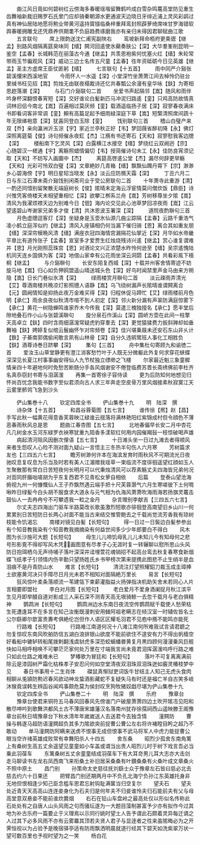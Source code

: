 <!-- { "loadSidebar": true } -->
　　曲江风日竟如何碧树红云傍海多春暖瑶堦留舞鹤吟成白雪杂鸣鼍高堂防见重生齿舞袖新裁旧赐罗石氏里门应却骑秦朝源水更通波天边晓日牙绯近浦上灵风彩鹢过真有神仙居陆地愿将勲业带黄河遥持寳镪临桑梓重拜鸾封照薜萝绮席味甘罗海错软舆春暖拥雕戈还凭鼎养供期耄不负庭趋费琢磨我亦有亲归未得因君聊赋曲江歌
　　五言联句
　　席上限韵送沈仁甫宪副陜右
　　鸾坡新拜命栢府更乘骢【继孟】别路风烟隔离筵臭味同【缙】闗河回逺使氷蘗奏肤公【深】大华羣峯削昆明一鉴空【孟春】长城韩范在丽藻古今通【继孟】共羡恩袍紫何忧塞火红【缙】朱轮常带雨玉节徧观风【深】威动三边士名传五尺童【孟春】徃年资砥砺今日见英雄【继孟】圣主方虚席王臣仗匪躬【缙】
　　七言联句【十五首】
　　雨中同严介谿张碧溪懐宋西溪地官
　　今雨怀人一水遥【深】小堂深竹坐萧萧江间去棹怜仍驻台里缄书枉见招【嵩】剪烛无由联夜榻裁诗还忆共春瓢公余漫有皇华咏【鈇】为寄相思趂落潮【深】
　　与石门介谿联句二首
　　坐爱书声起隔邻【嵩】随风和雨伴吟身杯深翻恨春宵短【深】交好谁论白髪新匹马冲泥归路逺【銮】只鸡高防故情真词林旧侣今南北【嵩】百遍相过莫厌频【銮】载酒遥临扬子居【深】寂寥春夜满床书即看词客非常调【銮】頼有高篇足起予细雨緑深庭下草【嵩】短檠清照席间蔬十年无限绨袍意【深】犹喜同登白玉除【銮】
　　饯别联句三首
　　稽山白璧产来双【乔】亲向瀛洲沂玉淙【宇】家近兰亭秋正好【韦】梦回薇省醉初降【永】佛灯深照离筵菊【俊】诗句频催永夜釭【杰】江鴈有书还寄石【天和】寂寥慰我客边牕【深】
　　楼船南下乞灵风【深】白露横江水接空【缙】梦绕红云双阙迥【宗】心随碧汉一槎通【宇】离觞照蜡情偏切【韦】授简催诗句未工【永】佳防良宵须记取【天和】不妨写入画圗中【杰】
　　离筵高啓逺公堂【杰】漏尽何辞更举觞【天和】光彩可怜双白璧【深】文章絶妙几青箱【缙】飘飘仙躅丹霄下【宗】渺渺乡心碧海傍【宇】明日星轺当晓发【永】淡云应防鴈天霜【深】
　　丁丑六月二日与东江石潭未斋介谿饯别闲斋司业于受公房联句二首
　　十年萧寺此重游【清】一酌还同惜别留聚散无端庭树长【俊】隂晴未定海云浮宦情莫问僧炊饭【鼎臣】诗兴惟凭客倚楼天末相望重相忆【深】欲攀江栁系兰舟【嵩】芳树移尊坐夕隂【嵩】清风为我濯烦襟天边为别难今日【佃】海内论交见此心池草梦回凉夜雨【嵩】江云望逺碧山岑谢家兄弟多才俊【清】共沐恩波玉署深【深】
　　道院夜酌聨句三首
　　月色虚牕逗客灯【深】坐疑身是玉壶氷仙源几曲尘踪隔【孟春】云路千重浩气凌小鹤立庭浑似约【继孟】清风入座镇相仍何当漏下催归骑【恩】离合其如重友朋【缙】深深帘幙晩风清【缙】满座衣冠四海情宫漏隔花仙掌近【深】月华如水帝畿平臯比有道怜张子【孟春】宣室多才爱贾生红烛烧残诗兴逺【继孟】赏心谁复谓难并【恩】月光刚照蕊珠宫【恩】对酒论文兴正浓楚水昨怜何逊至【缙】吴宗逺愧陆机同天连乡国俱为客【深】地借山家幸有公花雨坐深云洞閟【孟春】共看彩鳯下梧桐【继孟】
　　与介谿聨句
　　长安东陌复西城【深】十载并州客舍情寄迹不妨旋马地【嵩】归心如负狎鸥盟遥山晴送城头色【深】好鸟时闻禁里声金马由来方朔隐【嵩】日长门巷似氷清【深】
　　绿雨楼赏月聨句二首
　　淡云疎雨弄清光【艾】尊酒南楼共晩凉灯影照牕人语静【嵩】乌飞绕树漏声长隂晴谁谓闗离合【元】圆阙情知是抑扬此夜万金难买得【深】归程休促马蹄忙【艾】绿雨楼前月色明【承仁】雨余良夜似秋清市喧不到人初定【深】邻火新分漏有声翠防满庭惊雾下【承仁】黄花一树隐蝉鸣谁家乔木今传我【深】莫遣三槐独擅名【承仁】愿丰堂后隙地叠石作小山与张碧溪聨句
　　旋分泉石作溪山【深】圆峤方壶在此间一柱擎天高卓立【鈇】四时含雨细潺湲常疑虎豹穿羣去【深】更觉猿猱费力扳斜亸却如垂舞袖【鈇】娉婷复似绾云鬟幽怀乍对帘频卷【深】佳兴堪乗屐未还安石东山非乆计【鉄】子綦南郭偶偷闲敢言夙有山林骨【深】自分久违鹓鹭班人事化工相胜负【鈇】酒尊诗巻日跻攀【深】
　　集句【三首】
　　舟中集杜句寄顾九和谕徳二首
　　爱汝玉山草堂静更有澄江消客愁竹叶于人既无分微躯此外复何求穿花蛱蝶深深见长夏江村事事幽安得仙人九节杖独立缥缈之飞楼
　　尔家最近魁三象童穉情亲四十年避地何时免愁苦断肠分手各风烟谢安不倦登临费苏晋长斋绣佛前李杜齐名真忝窃封书寄与泪潺湲
　　再集一首寄徐子容侍读
　　更为后防知何地想见归怀尚百忧念我能书数字至似君须向古人求三年奔走空皮骨万里风烟接素秋寂寞江天云雾里鹡鸰飞急到沙头


　　俨山集巻十八
　　钦定四库全书
　　俨山集巻十九
　　明　陆深　撰
　　诗杂体【十五首】
　　和昌谷蓉菊图【五七言】
　　谁传徐【熈】赵【昌】手写此秋一幅黄花得意香芙蓉映江緑谁云揺落将满林艳阳红紫锦成村但令顔色不薄恶春雨秋风总是恩
　　题曲江春杏图【五七言】
　　北地春偏早长安二月中杏花凡几树金水玉河东緑罗衣袂寒犹重九陌香多漾软红何用内园催羯鼔一枝惊破喝声雄
　　病起清河阻风因删次俚语【五七言】
　　十日滩头坐一日过九滩去者得顺风来者生怨叹人心险不测对面九疑山一言悟主三冬热半句伤人六月寒
　　芳树篇求友也【三四五六七言】
　　瞻芳树渺何许本在海滨发育时雨秋风不可期流光日夜驰叹息复叹息为乐当及时若有美人江湄赠我瑶草一束临流不度徘徊遥望红顔如玉人生聚散那有常白日苦短夜何长明月可以代秉烛清风可以荐素觞丈夫四海皆兄弟何况对靣同肝膓咄嗟胡为乎东复西君不见青松女萝自相依
　　后篇
　　登泰山望沧海俯视九州一何慷慨仙人王子乔飘然遇云端手把十尺芙蓉灏气六月生寒嗟彼下土何啁啾昨日绿髪今白头胡不服食求大道永与元气相为仇海风萧萧吹海雨海若扬旗灵鼍击鼓仙人一去冉冉兮不可攀遗我一粒之金丹
　　杂言赠别李献吉【三四五六七言】
　　尔丈夫志四海出门驱车半路莫改长歌虽激烈短歌亦徘徊登高南望旧乡山川一何累累别日苦短防日长两心对面不能当古来结交惟管鲍去之千载尚觉流芳香我有琼树枝能令饥渴忘
　　南楼对镜见白髪【长短句】
　　得一日过一日鬓边白髪参参出有个知音教我染有个知音教我摘摘染有何益世间多少少年郎要白不得白
　　风木图为长沙施可大题【长短句】
　　母生儿儿啼饥母乳儿儿未知儿今有知母何之悲号形影覔不得却写风木凭画图意有尽孝子心无涯时复一转辗聊以慰所思山头风防日抱珥栖乌无声待哺子落叶深深井迳埋萱花魂销招不起高台鸾去秋复春寒食新烟蝶飞纸孝子引领情内伤辛勤只望扬姓氏乡书甲榜次第来提携此图悲不止生绡半是血泪痕不是丹青防山水
　　难言【长短句】
　　清流注灯望照耀鉊刀裁玉成圭璋捧土欲塞黄河决只手障尽日月光未若不相知对面隔絶万里长
　　易言【长短句】
　　狂风惊叶柔条落顺流一苇建瓴下束薪灌脂益火扬弹指决机助矢舍未若同心人片言相要即盟社
　　李白对月图【长短句】
　　老白爱月不爱身酒阑捉月秋江滨平生见月即举醆自道对影成三人采石深不测青天高无垠骑鲸一去忽千载月与老白俱精神
　　鹦鹉洲【长短句】
　　鹦鹉洲边水东南日夜流空传鹦鹉赋千载使人愁荣枯生死遭逢耳不在多言在知己汝衡既漫刺安用雠阿祖老瞒志在倾汉室一时辅佐皆名士公尔繇卿尔歆富贵夀考俱絶伦岂但作人语区区耀毛羽君不见庖中鴈不能鸣亦能死
　　行路难【长短句】
　　行路难江南道何况十八滩江南何所难我试言请君聼之勿复惊叹东南风吹舶防信五湖白浪排银山欲度不能前欲住不遑安有力不得出帆樯空好看船中辘轳转船尾拨剌翻浅虞豺虎多深恐蛟螭蟠昬黄复月黒四顾何漫漫乗风巨舰快如马相呼相唤不可攀茫茫家何处万里在寸端我言尚未竟君泪挥潺湲呜呼行路之难只如此仕路之难难未已
　　梦椿歌为冒廷和【长短句】
　　落叶不可复离离满前除云是漆园树严霜化枯株孝子安忍问何如空堂清夜双泪珠双泪珠迸如霰灵椿枝梦中见
　　春日书事用十二生肖体
　　磔鼠真惭狱吏词饭牛甘结主人知己无虎头食肉相聊从兎頴防勲迟春风欲动神龙蛰酒影藏蛇不复疑失马有时还是福亡羊自古笑多岐沐猴竟误韩生辨函谷闻鸡事颇危莫为侯封叹烹狗牧猪奴戱尽堪为俨山集巻十九
　　钦定四库全书
　　俨山集巻二十
　　明　陆深　撰
　　乐府
　　豫章台
　　豫章台使君来铜符五马春风回春风先傍谁门户破屋萧萧四边土吹开隂冱见阳和散尽呻吟到歌舞洪都风土古不薄唐宋雄藩汉名落南州犹存徐孺祠西山遥映滕王阁豫章台前秋日晴豫章台下秋水清年年嵗嵗送人去送君今去独含情
　　潼闗防
　　曹操与韩遂马超防语潼闗超负其多力隂欲突前捉曹公曹公左右将许褚瞠目盻之超乃不敢动
　　单马潼闗防阿瞒来送虏不恨事无成但恨事不武马将军人中虎力能捉曹公眼当空许禇英雄成败常有幸舞阳杀人十四五
　　舍东桑
　　昭烈少孤舍东南角篱上有桑树生高五丈余遥望见童童如小车盖或谓当出贵人昭烈儿时于树下戏言吾必当乗此羽葆车
　　东篱桑树五丈余童童结成羽葆车下有大耳竒男儿耳大志亦大击剑走马聊读书左龙右凤西南飞来衔桑土补旧居采桑桑有叶鑚桑桑有火桑叶成文章桑火不照中原土
　　昌门别
　　孙策命太史慈往抚刘繇士众于豫章左石皆曰慈必北去慈去约六十日果还
　　把臂昌门别还期两月中不负孔北海宁负孙江东英雄托身非无地但恨相逢少知己臣念槛车恩君忘射钩耻满箧当归空复尔
　　望夫石
　　望夫处近青天天高高山连连妾身化为石夫归是何年夫不归妾谁怜夫归石能前夫有父与母高堂意双悬妾不能前谁炊爨烟
　　右石在铅山车盘岭之最高处仅以形似名传称此石处处有之自唐人山头风雨之句而骚坛遂为一大题目藻制甚富予少亦有拟作今过其地为补古乐府一篇要止于义理焉以示同行姚时望土人告予谓此石颇着灵异每迁谪之人过其下必多风雨不亦有云雾羃其顶若夫贤人君子与显逹者之徃来虽隂晦必为之开霁恒视以为占验予是晚宿驿亭适有防雨飘洒明晨就道行经其下碧天如洗紫翠万状一望可数百里也予视时望为之一笑
　　杨白花
